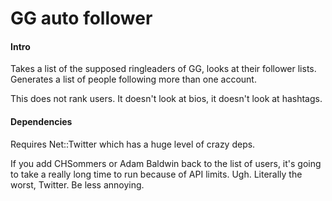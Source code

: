 # GG auto follower

#### Intro

Takes a list of the supposed ringleaders of GG, looks at their follower lists. Generates a list of people following more than one account.

This does not rank users. It doesn't look at bios, it doesn't look at hashtags.

#### Dependencies

Requires Net::Twitter which has a huge level of crazy deps.

If you add CHSommers or Adam Baldwin back to the list of users, it's going to take a really long time to run because of API limits. Ugh. Literally the worst, Twitter. Be less annoying.

